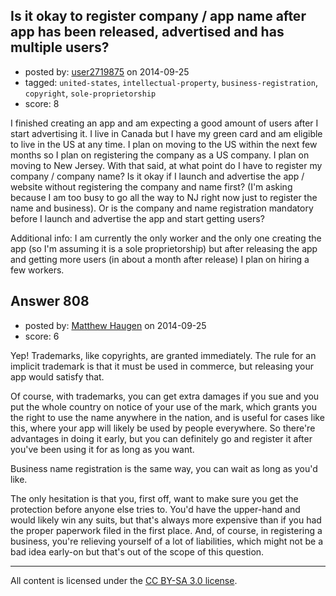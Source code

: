 ## Is it okay to register company / app name after app has been released, advertised and has multiple users?

- posted by: [user2719875](https://stackexchange.com/users/3222898/user2719875) on 2014-09-25
- tagged: `united-states`, `intellectual-property`, `business-registration`, `copyright`, `sole-proprietorship`
- score: 8

I finished creating an app and am expecting a good amount of users after I start advertising it. I live in Canada but I have my green card and am eligible to live in the US at any time. I plan on moving to the US within the next few months so I plan on registering the company as a US company. I plan on moving to New Jersey. With that said, at what point do I have to register my company / company name? Is it okay if I launch and advertise the app / website without registering the company and name first? (I'm asking because I am too busy to go all the way to NJ right now just to register the name and business). Or is the company and name registration mandatory before I launch and advertise the app and start getting users? 

Additional info: I am currently the only worker and the only one creating the app (so I'm assuming it is a sole proprietorship) but after releasing the app and getting more users (in about a month after release) I plan on hiring a few workers.


## Answer 808

- posted by: [Matthew Haugen](https://stackexchange.com/users/1325646/matthew-haugen) on 2014-09-25
- score: 6

Yep! Trademarks, like copyrights, are granted immediately. The rule for an implicit trademark is that it must be used in commerce, but releasing your app would satisfy that.

Of course, with trademarks, you can get extra damages if you sue and you put the whole country on notice of your use of the mark, which grants you the right to use the name anywhere in the nation, and is useful for cases like this, where your app will likely be used by people everywhere. So there're advantages in doing it early, but you can definitely go and register it after you've been using it for as long as you want.

Business name registration is the same way, you can wait as long as you'd like.

The only hesitation is that you, first off, want to make sure you get the protection before anyone else tries to. You'd have the upper-hand and would likely win any suits, but that's always more expensive than if you had the proper paperwork filed in the first place. And, of course, in registering a business, you're relieving yourself of a lot of liabilities, which might not be a bad idea early-on but that's out of the scope of this question.



---

All content is licensed under the [CC BY-SA 3.0 license](https://creativecommons.org/licenses/by-sa/3.0/).

